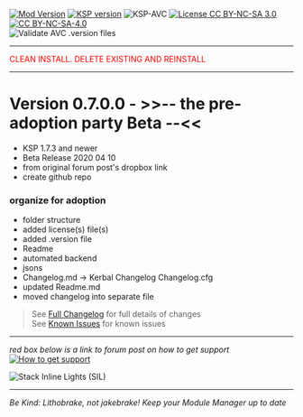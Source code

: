 <!-- ReleaseLayout.md v1.1.4.0
StackInlineLights! (SIL)
created: 11 Aug 2018
updated: 01 Feb 2020 -->

[![Mod Version][shield:mod:static]][MOD:forum] 
[![KSP version][shield:ksp:static]][KSP:website] ![KSP-AVC][shield:kspavc] [![License CC BY-NC-SA 3.0][shield:license]][LINK:license] [![][LOGO:license]][LINK:license]  
![Validate AVC .version files][shield:avcvalid]  
***  
  
<p style="color: #FF0000;">CLEAN INSTALL. DELETE EXISTING AND REINSTALL</p>  
  
***  
# Version 0.7.0.0 - >>-- the pre-adoption party Beta --<<
- KSP 1.7.3 and newer
- Beta Release 2020 04 10
- from original forum post's dropbox link
- create github repo
### organize for adoption
- folder structure
- added license(s) file(s)
- added .version file
- Readme
- automated backend
- jsons
- Changelog.md -> Kerbal Changelog Changelog.cfg
- updated Readme.md
- moved changelog into separate file
> See [Full Changelog][MOD:changelog] for full details of changes  
> See [Known Issues][MOD:issues] for known issues   
***  
*red box below is a link to forum post on how to get support*  
[![How to get support][image:get-support]][thread:getsupport]

![][HERO:0]  
***
 *Be Kind: Lithobrake, not jakebrake! Keep your Module Manager up to date*

[MOD:license]:      https://github.com/zer0Kerbal/StackInlineLights/blob/master/LICENSE
[MOD:issues]:       https://github.com/zer0Kerbal/StackInlineLights/issues
[MOD:known]:        https://github.com/zer0Kerbal/StackInlineLights/wiki/Known-Issues
[MOD:forum]:        https://forum.kerbalspaceprogram.com/index.php?/topic/191045-*
[MOD:changelog]:    https://raw.githubusercontent.com/zer0Kerbal/StackInlineLights/master/Changelog.cfg
[KSP:website]:      http://kerbalspaceprogram.com/

<!-- static -->
[shield:mod:static]: https://img.shields.io/badge/Stack%20Inline%20Lights%20version-0.7.0.0-orange.svg?style=plastic
[shield:ksp:static]: https://img.shields.io/badge/KSP%20version-1.7.3-3Cf.svg?style=plastic

[shield:mod:latest]: https://img.shields.io/github/v/release/zer0Kerbal/StackInlineLights?include_prereleases?style=plastic
[shield:mod]: https://img.shields.io/endpoint?url=https://raw.githubusercontent.com/zer0Kerbal/StackInlineLights/master/json/mod.json
[shield:ksp]: https://img.shields.io/endpoint?url=https://raw.githubusercontent.com/zer0Kerbal/StackInlineLights/master/json/ksp.json
[shield:license]: https://img.shields.io/endpoint?url=https://raw.githubusercontent.com/zer0Kerbal/StackInlineLights/master/json/license.json
[shield:code]: https://img.shields.io/endpoint?url=https://raw.githubusercontent.com/zer0Kerbal/StackInlineLights/master/json/code.json  
[shield:kspavc]:     https://img.shields.io/badge/KSP-AVC--supported-brightgreen.svg?style=plastic
[shield:avcvalid]:    https://github.com/zer0Kerbal/StackInlineLights/workflows/Validate%20AVC%20.version%20files/badge.svg  
  
[image:get-support]:    https://i.postimg.cc/vHP6zmrw/image.png
[thread:getsupport]: https://forum.kerbalspaceprogram.com/index.php?/topic/83212-*

[LINK:license]: https://creativecommons.org/licenses/by-nc-sa/3.0/ "CC BY-NC-SA 3.0"  
[LOGO:license]: https://licensebuttons.net/l/by-nc-sa/3.0/80x15.png "CC BY-NC-SA-4.0"    

<!--- release graphic(s) -->
[HERO:0]: https://i.imgur.com/fK0bNTc.jpg "Stack Inline Lights (SIL)"

<!--
GPLv2
zer0Kerbal
-->